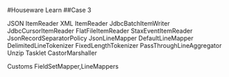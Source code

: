 #Houseware Learn
##Case 3   

JSON ItemReader
XML ItemReader
JdbcBatchItemWriter
JdbcCursorItemReader
FlatFileItemReader
StaxEventItemReader
JsonRecordSeparatorPolicy
JsonLineMapper
DefaultLineMapper
DelimitedLineTokenizer
FixedLengthTokenizer
PassThroughLineAggregator
Unzip Tasklet
CastorMarshaller

Customs FieldSetMapper,LineMappers


<skippable-exception-classes>